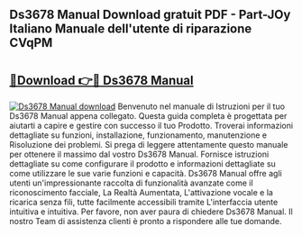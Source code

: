 ## Ds3678 Manual Download gratuit PDF - Part-JOy Italiano Manuale dell'utente di riparazione CVqPM

# <h2><a href="http://dffacl.blite.top/?on=Ds3678+Manual">🔗Download 👉🔴 Ds3678 Manual</a></h2>

[![Ds3678 Manual download](https://i.imgur.com/lujVjoI.png)](http://dffacl.blite.top/?on=Ds3678+Manual)
Benvenuto nel manuale di Istruzioni per il tuo Ds3678 Manual appena collegato. Questa guida completa è progettata per aiutarti a capire e gestire con successo il tuo Prodotto. Troverai informazioni dettagliate su funzioni, installazione, funzionamento, manutenzione e Risoluzione dei problemi. Si prega di leggere attentamente questo manuale per ottenere il massimo dal vostro Ds3678 Manual. Fornisce istruzioni dettagliate su come configurare il prodotto e informazioni dettagliate su come utilizzare le sue varie funzioni e capacità. Ds3678 Manual offre agli utenti un'impressionante raccolta di funzionalità avanzate come il riconoscimento facciale, La Realtà Aumentata, L'attivazione vocale e la ricarica senza fili, tutte facilmente accessibili tramite L'interfaccia utente intuitiva e intuitiva. Per favore, non aver paura di chiedere Ds3678 Manual. Il nostro Team di assistenza clienti è pronto a rispondere alle tue domande.

